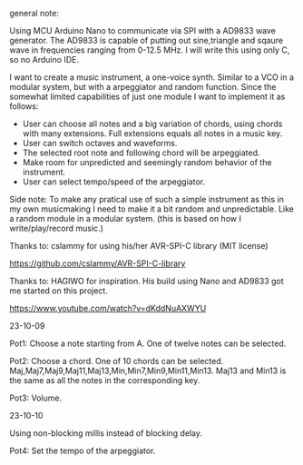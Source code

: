 general note:

Using MCU Arduino Nano to communicate via SPI with a AD9833 wave generator. The AD9833 is capable of putting out sine,triangle and sqaure wave in frequencies ranging
from 0-12.5 MHz. I will write this using only C, so no Arduino IDE. 

I want to create a music instrument, a one-voice synth. Similar to a VCO in a modular system, but with a arpeggiator and random function. Since the somewhat limited capabilities of just one module I want to implement it as follows:
 
  - User can choose all notes and a big variation of chords, using chords with many extensions. Full extensions equals all notes in a music key.
  - User can switch octaves and waveforms.
  - The selected root note and following chord will be arpeggiated.
  - Make room for unpredicted and seemingly random behavior of the instrument.
  - User can select tempo/speed of the arpeggiator.

Side note: To make any pratical use of such a simple instrument as this in my own musicmaking I need to make it a bit random and unpredictable. Like a random module in a modular system. (this is based on how I write/play/record music.)

Thanks to: cslammy for using his/her AVR-SPI-C library (MIT license)

https://github.com/cslammy/AVR-SPI-C-library

Thanks to: HAGIWO for inspiration. His build using Nano and AD9833 got me started on this project.

https://www.youtube.com/watch?v=dKddNuAXWYU

23-10-09

Pot1: Choose a note starting from A. One of twelve notes can be selected.

Pot2: Choose a chord. One of 10 chords can be selected. Maj,Maj7,Maj9,Maj11,Maj13,Min,Min7,Min9,Min11,Min13. Maj13 and Min13 is the same as all the notes in the corresponding key.

Pot3: Volume.

23-10-10

Using non-blocking millis instead of blocking delay.

Pot4: Set the tempo of the arpeggiator.







